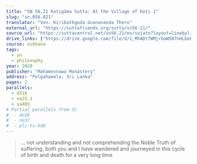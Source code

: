 ```yaml
---
title: "SN 56.21 Koṭigāma Sutta: At the Village of Koṭi 1"
slug: "sn.056.021"
translator: "Ven. Kiribathgoda Gnanananda Thero"
external_url: "https://suttafriends.org/sutta/sn56-21/"
source_url: "https://suttacentral.net/sn56.21/en/sujato?layout=linebyline&reference=none&notes=asterisk&highlight=false&script=latin"
drive_links: ["https://drive.google.com/file/d/1_MhADtfWMjrbaWS07nHLbeLvj3bRt9QX/view?usp=drivesdk"]
course: nibbana
tags:
  - sn
  - philosophy
year: 2020
publisher: "Mahamevnawa Monastery"
address: "Polgahawela, Sri Lanka"
pages: 2
parallels:
  - d316
  - ea25.1
  - sa403
# Partial parallels from SC
#  - dn16
#  - ne37
#  - pli-tv-kd6
---
```


> … not understanding and not comprehending the Noble Truth of suffering, both you and I have wandered and journeyed in this cycle of birth and death for a very long time

<!---->
